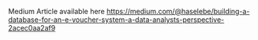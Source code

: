 Medium Article available here
https://medium.com/@haselebe/building-a-database-for-an-e-voucher-system-a-data-analysts-perspective-2acec0aa2af9
